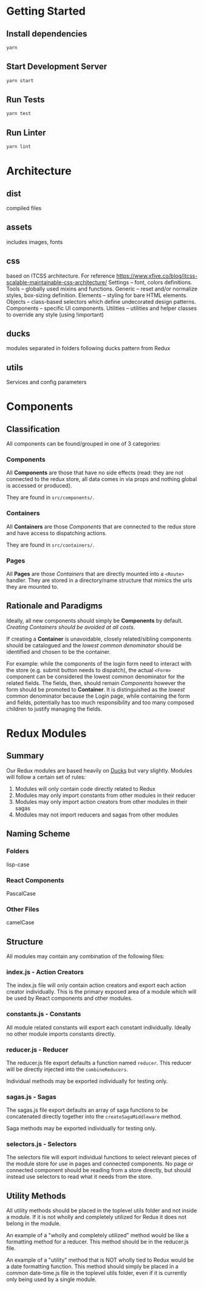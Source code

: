 # Getting Started

## Install dependencies

```bash
yarn
```

## Start Development Server

```bash
yarn start
```

## Run Tests

```bash
yarn test
```

## Run Linter

```bash
yarn lint
```

# Architecture

## dist

compiled files

## assets

includes images, fonts

## css
based on ITCSS architecture. For reference https://www.xfive.co/blog/itcss-scalable-maintainable-css-architecture/
Settings – font, colors definitions.
Tools – globally used mixins and functions.
Generic – reset and/or normalize styles, box-sizing definition.
Elements – styling for bare HTML elements.
Objects – class-based selectors which define undecorated design patterns.
Components – specific UI components.
Utilities – utilities and helper classes to override any style (using !important)

## ducks
modules separated in folders following ducks pattern from Redux

## utils
Services and config parameters

# Components

## Classification

All components can be found/grouped in one of 3 categories:

### Components

All **Components** are those that have no side effects (read: they are not connected to the redux store, all data comes
in via props and nothing global is accessed or produced).

They are found in `src/components/`.

### Containers

All **Containers** are those *Components* that are connected to the redux store and have access to dispatching actions.

They are found in `src/containers/`.

### Pages

All **Pages** are those *Containers* that are directly mounted into a `<Route>` handler. They are stored in a
directory/name structure that mimics the urls they are mounted to.


## Rationale and Paradigms

Ideally, all new components should simply be **Components** by default. *Creating Containers should be avoided at
all costs*.

If creating a **Container** is unavoidable, closely related/sibling components should be catalogued and the *lowest
common denominator* should be identified and chosen to be the container.

For example: while the components of the login form need to interact with the store (e.g. submit button needs to
dispatch), the actual `<Form>` component can be considered the lowest common denominator for the related fields. The
fields, then, should remain *Components* however the form should be promoted to **Container**. It is distinguished as
the *lowest* common denominator because the Login page, while containing the form and fields, potentially has too much
responsibility and too many composed children to justify managing the fields.

# Redux Modules

## Summary

Our Redux modules are based heavily on [Ducks](https://github.com/erikras/ducks-modular-redux) but vary slightly. Modules
will follow a certain set of rules:

1. Modules will only contain code directly related to Redux
2. Modules may only import constants from other modules in their reducer
3. Modules may only import action creators from other modules in their sagas
4. Modules may not import reducers and sagas from other modules

## Naming Scheme

### Folders

lisp-case

### React Components

PascalCase

### Other Files

camelCase

## Structure

All modules may contain any combination of the following files:

### index.js - Action Creators

The index.js file will only contain action creators and export each action creator individually. This is the primary
exposed area of a module which will be used by React components and other modules.

### constants.js - Constants

All module related constants will export each constant individually. Ideally no other module imports constants directly.

### reducer.js - Reducer

The reducer.js file export defaults a function named `reducer`. This reducer will be directly injected into the
`combineReducers`.

Individual methods may be exported individually for testing only.

### sagas.js - Sagas

The sagas.js file export defaults an array of saga functions to be concatenated directly together into the
`createSagaMiddleware` method.

Saga methods may be exported individually for testing only.

### selectors.js - Selectors

The selectors file will export individual functions to select relevant pieces of the module store for use in pages and
connected components. No page or connected component should be reading from a store directly, but should
instead use selectors to read what it needs from the store.

## Utility Methods

All utility methods should be placed in the toplevel utils folder and not inside a module. If it is not wholly and
completely utilized for Redux it does not belong in the module.

An example of a "wholly and completely utilized" method would be like a formatting method for a reducer. This method
should be in the reducer.js file.

An example of a "utility" method that is NOT wholly tied to Redux would be a date formatting function. This method
should simply be placed in a common date-time.js file in the toplevel utils folder, even if it is currently only being
used by a single module.
